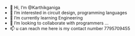 - 👋 Hi, I’m @Karthikganiga
- 👀 I’m interested in circuit design, programming languages 
- 🌱 I’m currently learning Engineering 
- 💞️ I’m looking to collaborate with programmers ...
- 📫 u can reach me here is my contact number 
7795709455

<!---
Karthikganiga/Karthikganiga is a ✨ special ✨ repository because its `README.md` (this file) appears on your GitHub profile.
You can click the Preview link to take a look at your changes.
--->
